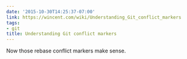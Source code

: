 ```yaml
---
date: '2015-10-30T14:25:37-07:00'
link: https://wincent.com/wiki/Understanding_Git_conflict_markers
tags:
- git
title: Understanding Git conflict markers
---
```


Now those rebase conflict markers make sense.
